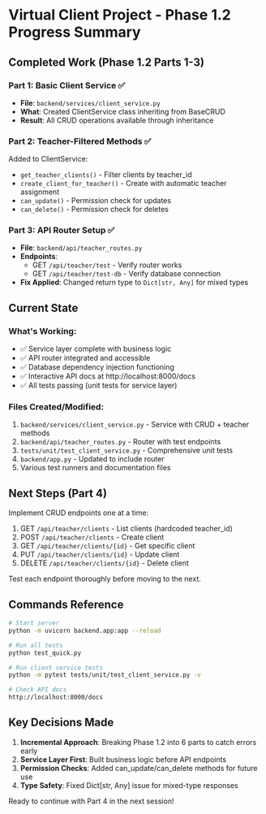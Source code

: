 # Virtual Client Project - Phase 1.2 Progress Summary

## Completed Work (Phase 1.2 Parts 1-3)

### Part 1: Basic Client Service ✅
- **File**: `backend/services/client_service.py`
- **What**: Created ClientService class inheriting from BaseCRUD
- **Result**: All CRUD operations available through inheritance

### Part 2: Teacher-Filtered Methods ✅
Added to ClientService:
- `get_teacher_clients()` - Filter clients by teacher_id
- `create_client_for_teacher()` - Create with automatic teacher assignment
- `can_update()` - Permission check for updates
- `can_delete()` - Permission check for deletes

### Part 3: API Router Setup ✅
- **File**: `backend/api/teacher_routes.py`
- **Endpoints**:
  - GET `/api/teacher/test` - Verify router works
  - GET `/api/teacher/test-db` - Verify database connection
- **Fix Applied**: Changed return type to `Dict[str, Any]` for mixed types

## Current State

### What's Working:
- ✅ Service layer complete with business logic
- ✅ API router integrated and accessible
- ✅ Database dependency injection functioning
- ✅ Interactive API docs at http://localhost:8000/docs
- ✅ All tests passing (unit tests for service layer)

### Files Created/Modified:
1. `backend/services/client_service.py` - Service with CRUD + teacher methods
2. `backend/api/teacher_routes.py` - Router with test endpoints
3. `tests/unit/test_client_service.py` - Comprehensive unit tests
4. `backend/app.py` - Updated to include router
5. Various test runners and documentation files

## Next Steps (Part 4)

Implement CRUD endpoints one at a time:
1. GET `/api/teacher/clients` - List clients (hardcoded teacher_id)
2. POST `/api/teacher/clients` - Create client
3. GET `/api/teacher/clients/{id}` - Get specific client
4. PUT `/api/teacher/clients/{id}` - Update client
5. DELETE `/api/teacher/clients/{id}` - Delete client

Test each endpoint thoroughly before moving to the next.

## Commands Reference

```bash
# Start server
python -m uvicorn backend.app:app --reload

# Run all tests
python test_quick.py

# Run client service tests
python -m pytest tests/unit/test_client_service.py -v

# Check API docs
http://localhost:8000/docs
```

## Key Decisions Made

1. **Incremental Approach**: Breaking Phase 1.2 into 6 parts to catch errors early
2. **Service Layer First**: Built business logic before API endpoints
3. **Permission Checks**: Added can_update/can_delete methods for future use
4. **Type Safety**: Fixed Dict[str, Any] issue for mixed-type responses

Ready to continue with Part 4 in the next session!
